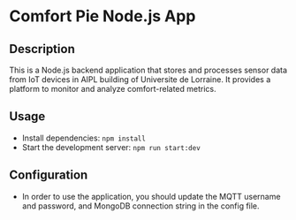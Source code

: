 # Comfort Pie Node.js App

## Description

This is a Node.js backend application that stores and processes sensor data from IoT devices in AIPL building of Universite de Lorraine. It provides a platform to monitor and analyze comfort-related metrics.

## Usage

- Install dependencies: `npm install`
- Start the development server: `npm run start:dev`

## Configuration

- In order to use the application, you should update the MQTT username and password, and MongoDB connection string in the config file.
